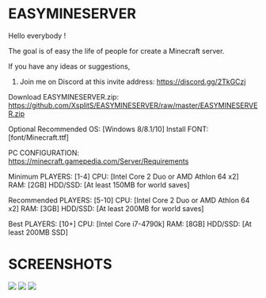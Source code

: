 # EASYMINESERVER

Hello everybody !

The goal is of easy the life of people for create a Minecraft server.

If you have any ideas or suggestions,
1) Join me on Discord at this invite address: https://discord.gg/2TkGCzj



Download EASYMINESERVER.zip: https://github.com/XsplitS/EASYMINESERVER/raw/master/EASYMINESERVER.zip



Optional
Recommended OS: [Windows 8/8.1/10]
Install FONT: [font/Minecraft.ttf]



PC CONFIGURATION: https://minecraft.gamepedia.com/Server/Requirements

Minimum
PLAYERS: [1-4]
CPU: [Intel Core 2 Duo or AMD Athlon 64 x2]
RAM: [2GB]
HDD/SSD: [At least 150MB for world saves]

Recommended
PLAYERS: [5-10]
CPU: [Intel Core 2 Duo or AMD Athlon 64 x2]
RAM: [3GB]
HDD/SSD: [At least 200MB for world saves]

Best
PLAYERS: [10+]
CPU: [Intel Core i7-4790k]
RAM: [8GB]
HDD/SSD: [At least 200MB SSD]

# SCREENSHOTS
![](https://i.imgur.com/mlVvRtS.png)
![](https://i.imgur.com/TvBXUjh.png)
![](https://i.imgur.com/vcmBbYj.png)
